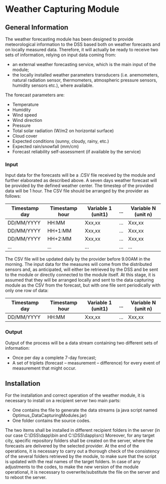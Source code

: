 Weather Capturing Module
=======

General Information
------

The weather forecasting module has been designed to provide meteorological information to the DSS based both on weather forecasts and on locally measured data. Therefore, it will actually be ready to receive two sets of information, relying on input data coming from:

* an external weather forecasting service, which is the main input of the module;
* the locally installed weather parameters transducers (i.e. anemometers, natural radiation sensor, thermometers, atmospheric pressure sensors, humidity sensors etc.), where available.

The forecast parameters are:

* Temperature
* Humidity
* Wind speed
* Wind direction
* Pressure
* Total solar radiation (W/m2 on horizontal surface)
* Cloud cover
* Expected conditions (sunny, cloudy, rainy, etc.)
* Expected rain/snowfall (mm/cm)
* Forecast reliability self-assessment (if available by the service)

### Input

Input data for the forecasts will be a .CSV file received by the module and further elaborated as described above.
A seven days weather forecast will be provided by the defined weather center. The timestep of the provided data will be 1 hour.
The CSV file should be arranged by the provider as follows:

|Timestamp day | Timestamp hour | Variable 1 (unit1) | ... | Variable N (unit n)|
|-----------|-----------|-----------|-----------|-----------|
|DD/MM/YYYY | HH:MM | Xxx,xx | ... | Xxx,xx |
|DD/MM/YYYY | HH+1:MM | Xxx,xx | ... | Xxx,xx |
|DD/MM/YYYY | HH+2:MM | Xxx,xx | ... | Xxx,xx |
|... | ... | ... | ... | ... |

The CSV file will be updated daily by the provider before 9.00AM in the morning.
The input data for the measures will come from the distributed sensors and, as anticipated, will either be retrieved by the DSS and be sent to the module or directly connected to the module itself. 
At this stage, it is assumed that they will be arranged locally and sent to the data capturing module as the CSV from the forecast, but with one file sent periodically with only one row of data:

|Timestamp day | Timestamp hour | Variable 1 (unit1) | ... | Variable N (unit n)|
|-----------|-----------|-----------|-----------|-----------|
|DD/MM/YYYY | HH:MM | Xxx,xx | ... | Xxx,xx |

### Output

Output of the process will be a data stream containing two different sets of information:
* Once per day a complete 7-day forecast;
* A set of triplets (forecast – measurement – difference) for every event of measurement that might occur.

Installation
------
For the installation and correct operation of the weather module, it is necessary to install on a recipient server two main parts:

* One contains the file to generate the data streams (a java script named Optimus_DataCapturingModules.jar)
* One folder contains the source codes.

The two items shall be installed in different recipient folders in the server (in our case C:\DSS\dapp\bin and C:\DSS\dapp\src)
Moreover, for any target city, specific repository folders shall be created on the server, where the forecasts are delivered by the selected provider.
At the end of the operations, it is necessary to carry out a thorough check of the consistency of the several folders retrieved by the module, to make sure that the script is updated with the real names of the target folders.
In case of any adjustments to the codes, to make the new version of the module operational, it is necessary to overwrite/substitute the file on the server and to reboot the server.



















